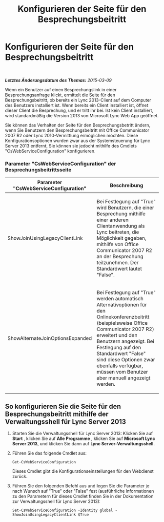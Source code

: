 ﻿---
title: Konfigurieren der Seite für den Besprechungsbeitritt
TOCTitle: Konfigurieren der Seite für den Besprechungsbeitritt
ms:assetid: a87319b7-3124-4262-8f9d-18138870ee2d
ms:mtpsurl: https://technet.microsoft.com/de-de/library/JJ205145(v=OCS.15)
ms:contentKeyID: 49295020
ms.date: 05/19/2016
mtps_version: v=OCS.15
ms.translationtype: HT
---

# Konfigurieren der Seite für den Besprechungsbeitritt

 

_**Letztes Änderungsdatum des Themas:** 2015-03-09_

Wenn ein Benutzer auf einen Besprechungslink in einer Besprechungsanfrage klickt, ermittelt die Seite für den Besprechungsbeitritt, ob bereits ein Lync 2013-Client auf dem Computer des Benutzers installiert ist. Wenn bereits ein Client installiert ist, öffnet dieser Client die Besprechung, und er tritt ihr bei. Ist kein Client installiert, wird standardmäßig die Version 2013 von Microsoft Lync Web App geöffnet.

Sie können das Verhalten der Seite für den Besprechungsbetritt ändern, wenn Sie Benutzern den Besprechungsbeitritt mit Office Communicator 2007 R2 oder Lync 2010-Vermittlung ermöglichen möchten. Diese Konfigurationsoptionen wurden zwar aus der Systemsteuerung für Lync Server 2013 entfernt, Sie können sie jedocht mithilfe des Cmdlets "CsWebServiceConfiguration" konfigurieren.

### Parameter "CsWebServiceConfiguration" der Besprechungsbeitrittsseite

<table>
<colgroup>
<col style="width: 50%" />
<col style="width: 50%" />
</colgroup>
<thead>
<tr class="header">
<th>Parameter &quot;CsWebServiceConfiguration&quot;</th>
<th>Beschreibung</th>
</tr>
</thead>
<tbody>
<tr class="odd">
<td><p>ShowJoinUsingLegacyClientLink</p></td>
<td><p>Bei Festlegung auf &quot;True&quot; wird Benutzern, die einer Besprechung mithilfe einer anderen Clientanwendung als Lync beitreten, die Möglichkeit gegeben, mithilfe von Office Communicator 2007 R2 an der Besprechung teilzunehmen. Der Standardwert lautet &quot;False&quot;.</p></td>
</tr>
<tr class="even">
<td><p>ShowAlternateJoinOptionsExpanded</p></td>
<td><p>Bei Festlegung auf &quot;True&quot; werden automatisch Alternativoptionen für den Onlinekonferenzbeitritt (beispielsweise Office Communicator 2007 R2) erweitert und den Benutzern angezeigt. Bei Festlegung auf den Standardwert &quot;False&quot; sind diese Optionen zwar ebenfalls verfügbar, müssen vom Benutzer aber manuell angezeigt werden.</p></td>
</tr>
</tbody>
</table>


## So konfigurieren Sie die Seite für den Besprechungsbeitritt mithilfe der Verwaltungsshell für Lync Server 2013

1.  Starten Sie die Verwaltungsshell für Lync Server 2013: Klicken Sie auf **Start** , klicken Sie auf **Alle Programme** , klicken Sie auf **Microsoft Lync Server 2013**, und klicken Sie dann auf **Lync Server-Verwaltungsshell**.

2.  Führen Sie das folgende Cmdlet aus:
    
        Get-CsWebServiceConfiguration
    
    Dieses Cmdlet gibt die Konfigurationseinstellungen für den Webdienst zurück.

3.  Führen Sie den folgenden Befehl aus und legen Sie die Parameter je nach Wunsch auf "True" oder "False" fest (ausführliche Informationen zu den Parametern für dieses Cmdlet finden Sie in der Dokumentation zur Verwaltungsshell für Lync Server 2013):
    
        Set-CsWebServiceConfiguration -Identity global -ShowJoinUsingLegacyClientLink $True

